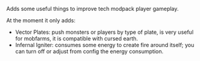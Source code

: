 Adds some useful things to improve tech modpack player gameplay.

At the moment it only adds:

- Vector Plates: push monsters or players by type of plate, is very useful for mobfarms, it is compatible with cursed earth.
- Infernal Igniter: consumes some energy to create fire around itself; you can turn off or adjust from config the energy consumption.
